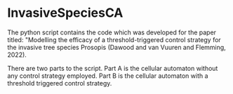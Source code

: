 # InvasiveSpeciesCA

The python script contains the code which was developed for the paper titled: "Modelling the efficacy of a threshold-triggered control strategy for the invasive tree species Prosopis (Dawood and van Vuuren and Flemming, 2022).

There are two parts to the script. Part A is the cellular automaton without any control strategy employed. Part B is the cellular automaton with a threshold triggered control strategy.

